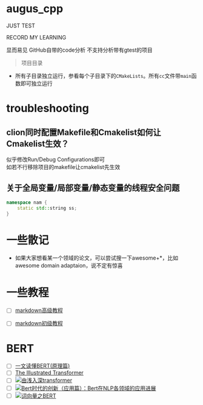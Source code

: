 # augus_cpp

JUST TEST

RECORD MY LEARNING

显而易见 GitHub自带的code分析 不支持分析带有gtest的项目

> 项目目录

* 所有子目录独立运行，参看每个子目录下的`CMakeLists`。所有`cc`文件带`main`函数即可独立运行

# troubleshooting

## clion同时配置Makefile和Cmakelist如何让Cmakelist生效？

似乎修改Run/Debug Configurations即可<br>如若不行移除项目的makefile让cmakelist先生效<br>

## 关于全局变量/局部变量/静态变量的线程安全问题

```c++
namespace nam {
    static std::string ss;
}
```

# 一些散记

* 如果大家想看某一个领域的论文，可以尝试搜一下awesome+*，比如awesome domain adaptaion，说不定有惊喜

# 一些教程

- [ ] <a href="https://markdown.com.cn/extended-syntax/" title="扩展语法">markdown高级教程</a>
- [ ] <a href="https://markdown.com.cn/basic-syntax/" title="基本语法">markdown初级教程</a>


# BERT

- [ ] [一文读懂BERT(原理篇)](./doc/web_page/BERT-Principles.md)
- [ ] [The Illustrated Transformer](./doc/web_page/TheIllustratedTransformer.md)
- [ ] <a href="https://zhuanlan.zhihu.com/p/303080210" target="_blank"><img src="https://img.shields.io/badge/-由浅入深transformer-F08080" alt="由浅入深transformer"/> </a>
- [ ] <a href="https://zhuanlan.zhihu.com/p/68446772" target="_blank"><img src="https://img.shields.io/badge/-Bert时代的创新（应用篇）：Bert在NLP各领域的应用进展-DB7093" alt="Bert时代的创新（应用篇）：Bert在NLP各领域的应用进展"/> </a>
- [ ] <a href="https://zhuanlan.zhihu.com/p/48612853" target="_blank"><img src="https://img.shields.io/badge/-词向量之BERT-DDA0DD" alt="词向量之BERT"/> </a>
